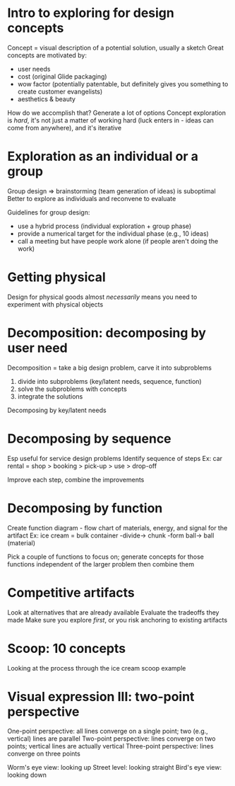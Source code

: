 # Intro to exploring for design concepts
Concept = visual description of a potential solution, usually a sketch
Great concepts are motivated by:
* user needs
* cost (original Glide packaging)
* wow factor (potentially patentable, but definitely gives you something to create customer evangelists)
* aesthetics & beauty

How do we accomplish that? Generate a lot of options
Concept exploration is *hard*, it's not just a matter of working hard (luck enters in - ideas can come from anywhere), and it's iterative

# Exploration as an individual or a group
Group design => brainstorming (team generation of ideas) is suboptimal
Better to explore as individuals and reconvene to evaluate

Guidelines for group design:
* use a hybrid process (individual exploration + group phase)
* provide a numerical target for the individual phase (e.g., 10 ideas)
* call a meeting but have people work alone (if people aren't doing the work)

# Getting physical
Design for physical goods almost *necessarily* means you need to experiment with physical objects

# Decomposition: decomposing by user need
Decomposition = take a big design problem, carve it into subproblems
1. divide into subproblems (key/latent needs, sequence, function)
2. solve the subproblems with concepts
3. integrate the solutions

Decomposing by key/latent needs

# Decomposing by sequence
Esp useful for service design problems
Identify sequence of steps
Ex: car rental = shop > booking > pick-up > use > drop-off

Improve each step, combine the improvements

# Decomposing by function
Create function diagram - flow chart of materials, energy, and signal for the artifact
Ex: ice cream = bulk container -divide-> chunk -form ball-> ball (material)

Pick a couple of functions to focus on; generate concepts for those functions independent of the larger problem
then combine them

# Competitive artifacts
Look at alternatives that are already available
Evaluate the tradeoffs they made
Make sure you explore *first*, or you risk anchoring to existing artifacts

# Scoop: 10 concepts
Looking at the process through the ice cream scoop example

# Visual expression III: two-point perspective
One-point perspective: all lines converge on a single point; two (e.g., vertical) lines are parallel
Two-point perspective: lines converge on two points; vertical lines are actually vertical
Three-point perspective: lines converge on three points

Worm's eye view: looking up
Street level: looking straight
Bird's eye view: looking down
